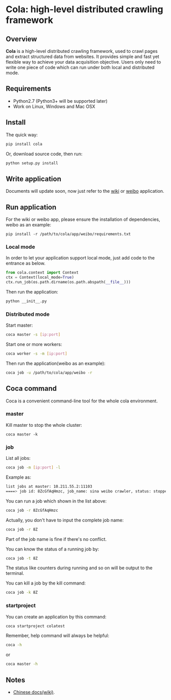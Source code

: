 # Cola: high-level distributed crawling framework

## Overview

**Cola** is a high-level distributed crawling framework, 
used to crawl pages and extract structured data from websites.
It provides simple and fast yet flexible way to achieve your data acquisition objective.
Users only need to write one piece of code which can run under both local and distributed mode.

## Requirements

* Python2.7 (Python3+ will be supported later)
* Work on Linux, Windows and Mac OSX

## Install

The quick way:

```sh
pip install cola
```

Or, download source code, then run:

```sh
python setup.py install
```

## Write application

Documents will update soon, now just refer to the 
[wiki](https://github.com/chineking/cola/tree/master/app/wiki) 
or [weibo](https://github.com/chineking/cola/tree/master/app/weibo) application.

## Run application

For the wiki or weibo app, please ensure the installation of dependencies, weibo as an example:

```
pip install -r /path/to/cola/app/weibo/requirements.txt
```

### Local mode

In order to let your application support local mode, just add code to the entrance as below.

```python
from cola.context import Context
ctx = Context(local_mode=True)
ctx.run_job(os.path.dirname(os.path.abspath(__file__)))
```

Then run the application:

```sh
python __init__.py
```

### Distributed mode

Start master:

```sh
coca master -s [ip:port]
```

Start one or more workers:

```sh
coca worker -s -m [ip:port]
```

Then run the application(weibo as an example):

```sh
coca job -u /path/to/cola/app/weibo -r
```

## Coca command

Coca is a convenient command-line tool for the whole cola environment.

### master

Kill master to stop the whole cluster:

```
coca master -k
```

### job

List all jobs:

```sh
coca job -m [ip:port] -l
```

Example as:

```sh
list jobs at master: 10.211.55.2:11103
====> job id: 8ZcGfAqHmzc, job_name: sina weibo crawler, status: stopped
```

You can run a job which shown in the list above:

```sh
coca job -r 8ZcGfAqHmzc
```

Actually, you don't have to input the complete job name:

```sh
coca job -r 8Z
```

Part of the job name is fine if there's no conflict.

You can know the status of a running job by:

```sh
coca job -t 8Z
```

The status like counters during running and so on will be output 
to the terminal.

You can kill a job by the kill command:

```sh
coca job -k 8Z
```

### startproject

You can create an application by this command:

```sh
coca startproject colatest
```

Remember, help command will always be helpful:
 
```sh
coca -h
```

or

```sh
coca master -h
```


## Notes

* [Chinese docs(wiki)](https://github.com/chineking/cola/wiki).